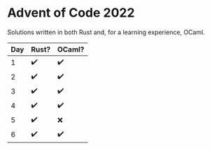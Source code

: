 # Advent of Code 2022

Solutions written in both Rust and, for a learning experience, OCaml.

| Day | Rust? | OCaml? |
| --- | ----- | ------ |
| 1   | ✔️     | ✔️      |
| 2   | ✔️     | ✔️      |
| 3   | ✔️     | ✔️      |
| 4   | ✔️     | ✔️      |
| 5   | ✔️     | ❌     |
| 6   | ✔️     | ✔️      |
